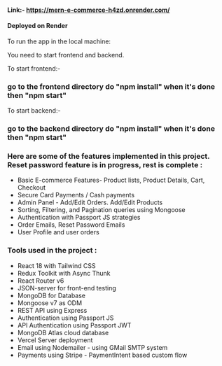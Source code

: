 #### Link:-    https://mern-e-commerce-h4zd.onrender.com/
#### Deployed on Render


To run the app in the local machine:

You need to start frontend and backend.

To start frontend:-
### go to the frontend directory do "npm install" when it's done then "npm start"

To start backend:-
### go to the backend directory do "npm install" when it's done then "npm start"




 
### Here are some of the features implemented in this project. Reset password feature is in progress, rest is complete :
- Basic E-commerce Features- Product lists, Product Details, Cart, Checkout 
- Secure Card Payments / Cash payments
- Admin Panel - Add/Edit Orders. Add/Edit Products
- Sorting, Filtering, and Pagination queries using Mongoose
- Authentication with Passport JS strategies
- Order Emails, Reset Password Emails
- User Profile and user orders

### Tools used in the project :
- React 18 with Tailwind CSS
- Redux Toolkit with Async Thunk
- React Router v6
- JSON-server for front-end testing
- MongoDB for Database
- Mongoose v7 as ODM
- REST API using Express
- Authentication using Passport JS
- API Authentication using Passport JWT
- MongoDB Atlas cloud database
- Vercel Server deployment
- Email using Nodemailer - using GMail SMTP system
- Payments using Stripe - PaymentIntent based custom flow

